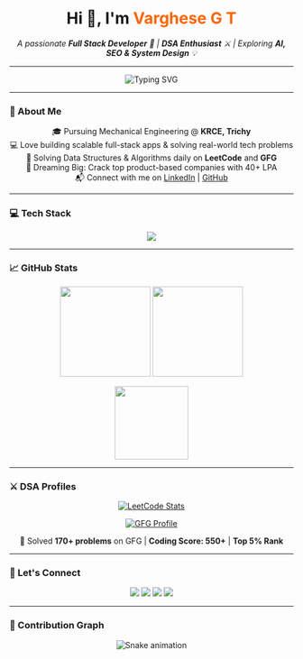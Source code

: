 <h1 align="center">Hi 👋, I'm <span style="color:#ff6600;">Varghese G T</span></h1>

<p align="center">
  <em>A passionate <strong>Full Stack Developer</strong> 🚀 | <strong>DSA Enthusiast</strong> ⚔️ | Exploring <strong>AI, SEO & System Design</strong> 💡</em>
</p>

---

<p align="center">
  <img src="https://readme-typing-svg.herokuapp.com?font=Fira+Code&size=22&duration=3000&pause=1000&color=F76C6C&center=true&vCenter=true&width=435&lines=Full+Stack+Web+Developer;Java+%2B+DSA+Practitioner;Learning+AI%2C+System+Design%2C+SEO;Building+Real-world+Projects" alt="Typing SVG" />
</p>

---

### 🧠 About Me

<p align="center">
  🎓 Pursuing Mechanical Engineering @ <strong>KRCE, Trichy</strong> <br/>
  💻 Love building scalable full-stack apps & solving real-world tech problems <br/>
  🧩 Solving Data Structures & Algorithms daily on <strong>LeetCode</strong> and <strong>GFG</strong> <br/>
  🚀 Dreaming Big: Crack top product-based companies with 40+ LPA <br/>
  📬 Connect with me on 
  <a href="https://www.linkedin.com/in/varghesegt">LinkedIn</a> |
  <a href="https://github.com/varghesegth">GitHub</a>
</p>

---

### 💻 Tech Stack

<p align="center">
  <img src="https://skillicons.dev/icons?i=html,css,js,ts,react,nodejs,express,mongodb,java,py,git,github,figma" />
</p>

---

### 📈 GitHub Stats

<p align="center">
  <img src="https://github-readme-stats.vercel.app/api?username=varghesegth&show_icons=true&theme=tokyonight" height="160" />
  <img src="https://github-readme-streak-stats.herokuapp.com/?user=varghesegth&theme=tokyonight" height="160" />
</p>

<p align="center">
  <img src="https://github-readme-stats.vercel.app/api/top-langs/?username=varghesegth&layout=compact&theme=tokyonight" height="130"/>
</p>

---

### ⚔️ DSA Profiles

<p align="center">
  <a href="https://leetcode.com/u/varghese_gt/">
    <img src="https://leetcard.jacoblin.cool/varghese_gt?theme=dark&font=baloo" alt="LeetCode Stats" />
  </a>
</p>

<p align="center">
  <a href="https://www.geeksforgeeks.org/user/varghese_gt/">
    <img src="https://img.shields.io/badge/GFG-varghese__gt-green?style=for-the-badge&logo=geeksforgeeks" alt="GFG Profile" />
  </a>
</p>

<p align="center">
  🚀 Solved <strong>170+ problems</strong> on GFG | <strong>Coding Score: 550+</strong> | <strong>Top 5% Rank</strong>
</p>

---

### 📍 Let's Connect

<p align="center">
  <a href="https://github.com/varghesegth"><img src="https://img.shields.io/badge/GitHub-181717?style=for-the-badge&logo=github&logoColor=white" /></a>
  <a href="https://www.linkedin.com/in/varghesegt"><img src="https://img.shields.io/badge/LinkedIn-0A66C2?style=for-the-badge&logo=linkedin&logoColor=white" /></a>
  <a href="https://leetcode.com/u/varghese_gt/"><img src="https://img.shields.io/badge/LeetCode-FFA116?style=for-the-badge&logo=leetcode&logoColor=black" /></a>
  <a href="https://www.geeksforgeeks.org/user/varghese_gt/"><img src="https://img.shields.io/badge/GeeksforGeeks-0F9D58?style=for-the-badge&logo=geeksforgeeks&logoColor=white" /></a>
</p>

---

### 🐍 Contribution Graph

<p align="center">
  <img src="https://raw.githubusercontent.com/varghesegth/varghesegth/output/github-contribution-grid-snake.svg" alt="Snake animation" />
</p>
